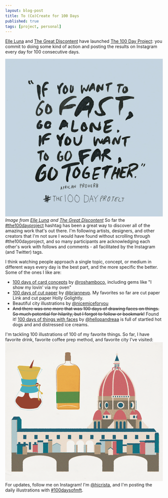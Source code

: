 ```yaml
---
layout: blog-post
title: To (Co)Create for 100 Days
published: true
tags: [project, personal]
---
```

[Elle Luna](http://elleluna.com/) and [The Great Discontent](https://thegreatdiscontent.com/) have launched [The 100 Day Project](https://thegreatdiscontent.com/100days): you commit to doing some kind of action and posting the results on Instagram every day for 100 consecutive days.  
 
![100 Day Project](/images/blog/luna-100dayproject-pledge2.jpg) 
*Image from [Elle Luna](http://elleluna.com/) and [The Great Discontent](https://thegreatdiscontent.com/)*
So far the [#the100dayproject](https://instagram.com/explore/tags/the100dayproject/) hashtag has been a great way to discover all of the amazing work that's out there. I'm following artists, designers, and other creators that I'm not sure I would have found without scrolling through #the100dayproject, and so many participants are  acknowledging each other's work with follows and comments - all facilitated by the Instagram (and Twitter) tags. 

I think watching people approach a single topic, concept, or medium in different ways every day is the best part, and the more specific the better. Some of the ones I like are: 

* [100 days of card concepts](https://instagram.com/explore/tags/100daysofcardconcepts/) by [@roshamboco](https://instagram.com/roshamboco/), including gems like "I show my lovin' via my oven"
* [100 days of cut paper](https://instagram.com/explore/tags/100daysofcutpaper/) by [@briannevp](https://instagram.com/briannevp/). My favorites so far are cut paper Link and cut paper Holly Golightly. 
* Beautiful city illustrations by [@nicemiceforyou](https://instagram.com/nicemiceforyou)
* ~~And there was one more that was 100 days of drawing faces on things. So much potential for hilarity, but I forgot to follow or bookmark!~~ Found it! [100 days of things with faces](https://instagram.com/explore/tags/100daysofthingswithfaces/) by [@hellopandreaa](https://instagram.com/hellopandreaa) is full of startled hot dogs and and distressed ice creams. 

I'm tackling 100 illustrations of 100 of my favorite things. So far, I have favorite drink, favorite coffee prep method, and favorite city I've visited:
![Some favorite things](/images/blog/100daysmft-1-3.png) 
For updates, follow me on Instagram! I'm [@hicrista](https://instagram.com/hicrista), and I'm posting the daily illustrations with [#100daysofmft](https://instagram.com/explore/tags/100daysofmft/).